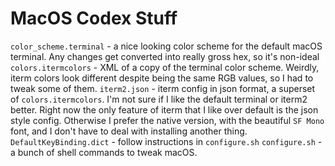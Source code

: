 # MacOS Codex Stuff

`color_scheme.terminal` - a nice looking color scheme for the default macOS terminal. Any changes get converted into really gross hex, so it's non-ideal
`colors.itermcolors` - XML of a copy of the terminal color scheme. Weirdly, iterm colors look different despite being the same RGB values, so I had to tweak some of them.
`iterm2.json` - iterm config in json format, a superset of `colors.itermcolors`. I'm not sure if I like the default terminal or iterm2 better. Right now the only feature of iterm that I like over default is the json style config. Otherwise I prefer the native version, with the beautiful `SF Mono` font, and I don't have to deal with installing another thing.
`DefaultKeyBinding.dict` - follow instructions in `configure.sh`
`configure.sh` - a bunch of shell commands to tweak macOS.
